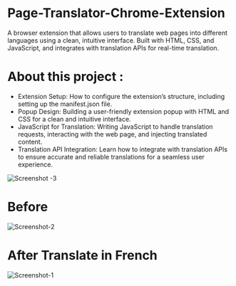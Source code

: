 # Page-Translator-Chrome-Extension
A browser extension that allows users to translate web pages into different languages using a clean, intuitive interface. Built with HTML, CSS, and JavaScript, and integrates with translation APIs for real-time translation.
# About this project :
+ Extension Setup: How to configure the extension’s structure, including setting up the manifest.json file.
+ Popup Design: Building a user-friendly extension popup with HTML and CSS for a clean and intuitive interface.
+ JavaScript for Translation: Writing JavaScript to handle translation requests, interacting with the web page, and injecting translated content.
+ Translation API Integration: Learn how to integrate with translation APIs to ensure accurate and reliable translations for a seamless user experience.
  
![Screenshot -3](https://github.com/user-attachments/assets/c7ca5355-ae8c-450f-bc7d-de09ae61f462)

# Before
![Screenshot-2](https://github.com/user-attachments/assets/7c383c96-8354-4d2d-845c-ec6c17aa4677)
# After Translate in French
![Screenshot-1](https://github.com/user-attachments/assets/49508747-2bb0-4c13-a9c7-8d10575e5377)


